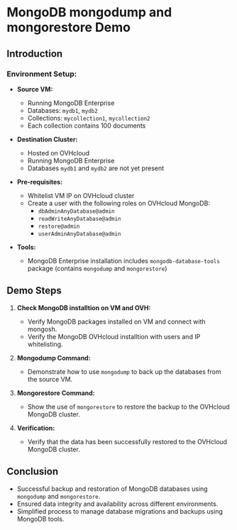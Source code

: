 # MongoDB mongodump and mongorestore Demo

## Introduction

### Environment Setup:
- **Source VM:**
  - Running MongoDB Enterprise
  - Databases: `mydb1`, `mydb2`
  - Collections: `mycollection1`, `mycollection2`
  - Each collection contains 100 documents

- **Destination Cluster:**
  - Hosted on OVHcloud
  - Running MongoDB Enterprise
  - Databases `mydb1` and `mydb2` are not yet present

- **Pre-requisites:**
  - Whitelist VM IP on OVHcloud cluster
  - Create a user with the following roles on OVHcloud MongoDB:
    - `dbAdminAnyDatabase@admin`
    - `readWriteAnyDatabase@admin`
    - `restore@admin`
    - `userAdminAnyDatabase@admin`

- **Tools:**
  - MongoDB Enterprise installation includes `mongodb-database-tools` package (contains `mongodump` and `mongorestore`)

## Demo Steps
1. **Check MongoDB installtion on VM and OVH:**
   - Verify MongoDB packages installed on VM and connect with mongosh.
   - Verify the MongoDB OVHcloud installtion with users and IP whitelisting.
   
3. **Mongodump Command:**
   - Demonstrate how to use `mongodump` to back up the databases from the source VM.

4. **Mongorestore Command:**
   - Show the use of `mongorestore` to restore the backup to the OVHcloud MongoDB cluster.

5. **Verification:**
   - Verify that the data has been successfully restored to the OVHcloud MongoDB cluster.

## Conclusion

- Successful backup and restoration of MongoDB databases using `mongodump` and `mongorestore`.
- Ensured data integrity and availability across different environments.
- Simplified process to manage database migrations and backups using MongoDB tools.

